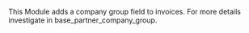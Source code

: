 This Module adds a company group field to invoices. For more details
investigate in base_partner_company_group.
